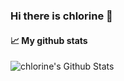 ### Hi there is chlorine 👋

#### 📈 My github stats

![chlorine's Github Stats](https://github-readme-stats.vercel.app/api?username=lvqq&show_icons=true&theme=react)
